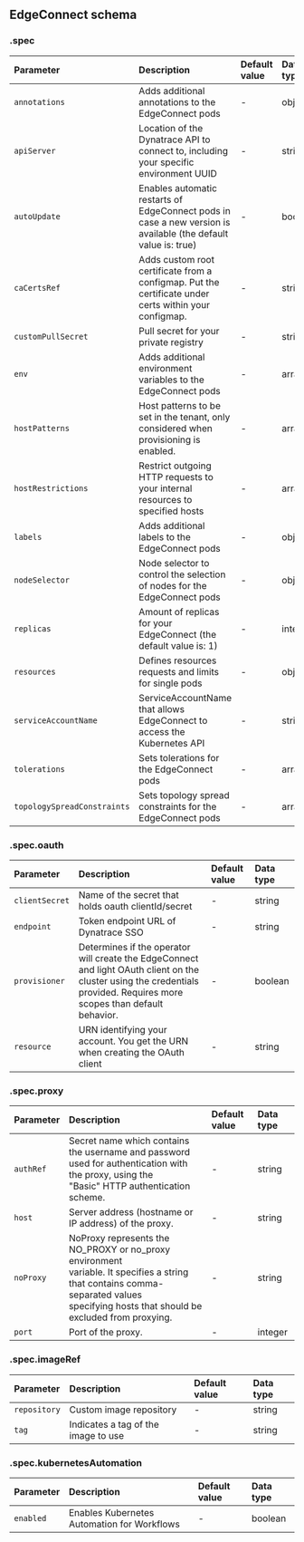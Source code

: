 ## EdgeConnect schema

### .spec

|Parameter|Description|Default value|Data type|
|:-|:-|:-|:-|
|`annotations`|Adds additional annotations to the EdgeConnect pods|-|object|
|`apiServer`|Location of the Dynatrace API to connect to, including your specific environment UUID|-|string|
|`autoUpdate`|Enables automatic restarts of EdgeConnect pods in case a new version is available (the default value is: true)|-|boolean|
|`caCertsRef`|Adds custom root certificate from a configmap. Put the certificate under certs within your configmap.|-|string|
|`customPullSecret`|Pull secret for your private registry|-|string|
|`env`|Adds additional environment variables to the EdgeConnect pods|-|array|
|`hostPatterns`|Host patterns to be set in the tenant, only considered when provisioning is enabled.|-|array|
|`hostRestrictions`|Restrict outgoing HTTP requests to your internal resources to specified hosts|-|array|
|`labels`|Adds additional labels to the EdgeConnect pods|-|object|
|`nodeSelector`|Node selector to control the selection of nodes for the EdgeConnect pods|-|object|
|`replicas`|Amount of replicas for your EdgeConnect (the default value is: 1)|-|integer|
|`resources`|Defines resources requests and limits for single pods|-|object|
|`serviceAccountName`|ServiceAccountName that allows EdgeConnect to access the Kubernetes API|-|string|
|`tolerations`|Sets tolerations for the EdgeConnect pods|-|array|
|`topologySpreadConstraints`|Sets topology spread constraints for the EdgeConnect pods|-|array|

### .spec.oauth

|Parameter|Description|Default value|Data type|
|:-|:-|:-|:-|
|`clientSecret`|Name of the secret that holds oauth clientId/secret|-|string|
|`endpoint`|Token endpoint URL of Dynatrace SSO|-|string|
|`provisioner`|Determines if the operator will create the EdgeConnect and light OAuth client on the cluster using the credentials provided. Requires more scopes than default behavior.|-|boolean|
|`resource`|URN identifying your account. You get the URN when creating the OAuth client|-|string|

### .spec.proxy

|Parameter|Description|Default value|Data type|
|:-|:-|:-|:-|
|`authRef`|Secret name which contains the username and password used for authentication with the proxy, using the<br/>"Basic" HTTP authentication scheme.|-|string|
|`host`|Server address (hostname or IP address) of the proxy.|-|string|
|`noProxy`|NoProxy represents the NO_PROXY or no_proxy environment<br/>variable. It specifies a string that contains comma-separated values<br/>specifying hosts that should be excluded from proxying.|-|string|
|`port`|Port of the proxy.|-|integer|

### .spec.imageRef

|Parameter|Description|Default value|Data type|
|:-|:-|:-|:-|
|`repository`|Custom image repository|-|string|
|`tag`|Indicates a tag of the image to use|-|string|

### .spec.kubernetesAutomation

|Parameter|Description|Default value|Data type|
|:-|:-|:-|:-|
|`enabled`|Enables Kubernetes Automation for Workflows|-|boolean|
